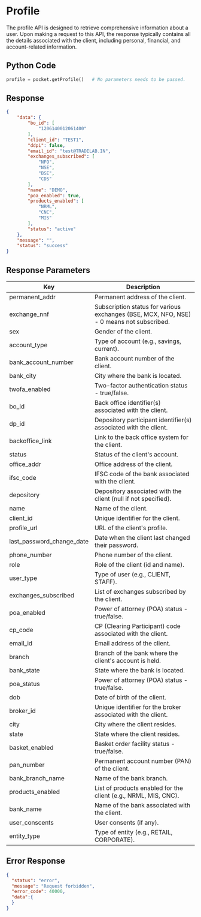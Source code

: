 # Profile
The profile API is designed to retrieve comprehensive information about a user. Upon making a request to this API, the response typically contains all the details associated with the client, including personal, financial, and account-related information.

## Python Code
```python 
profile = pocket.getProfile()   # No parameters needs to be passed.
```

## Response 
```json
{
    "data": {
        "bo_id": [
            "1206140012061400"
        ],
        "client_id": "TEST1",
        "ddpi": false,
        "email_id": "test@TRADELAB.IN",
        "exchanges_subscribed": [
            "NFO",
            "NSE",
            "BSE",
            "CDS"
        ],
        "name": "DEMO",
        "poa_enabled": true,
        "products_enabled": [
            "NRML",
            "CNC",
            "MIS"
        ],
        "status": "active"
    },
    "message": "",
    "status": "success"
}
```

## Response Parameters
| Key                     | Description                                                                                                                |
|-------------------------|----------------------------------------------------------------------------------------------------------------------------|
| permanent_addr          | Permanent address of the client.                                                                                           |
| exchange_nnf            | Subscription status for various exchanges (BSE, MCX, NFO, NSE) - 0 means not subscribed.                                    |
| sex                     | Gender of the client.                                                                                                      |
| account_type            | Type of account (e.g., savings, current).                                                                                  |
| bank_account_number     | Bank account number of the client.                                                                                         |
| bank_city               | City where the bank is located.                                                                                            |
| twofa_enabled           | Two-factor authentication status - true/false.                                                                             |
| bo_id                   | Back office identifier(s) associated with the client.                                                                      |
| dp_id                   | Depository participant identifier(s) associated with the client.                                                            |
| backoffice_link         | Link to the back office system for the client.                                                                             |
| status                  | Status of the client's account.                                                                                            |
| office_addr             | Office address of the client.                                                                                              |
| ifsc_code               | IFSC code of the bank associated with the client.                                                                          |
| depository              | Depository associated with the client (null if not specified).                                                             |
| name                    | Name of the client.                                                                                                        |
| client_id               | Unique identifier for the client.                                                                                          |
| profile_url             | URL of the client's profile.                                                                                               |
| last_password_change_date | Date when the client last changed their password.                                                                         |
| phone_number            | Phone number of the client.                                                                                                |
| role                    | Role of the client (id and name).                                                                                          |
| user_type               | Type of user (e.g., CLIENT, STAFF).                                                                                       |
| exchanges_subscribed    | List of exchanges subscribed by the client.                                                                                |
| poa_enabled             | Power of attorney (POA) status - true/false.                                                                               |
| cp_code                 | CP (Clearing Participant) code associated with the client.                                                                 |
| email_id                | Email address of the client.                                                                                               |
| branch                  | Branch of the bank where the client's account is held.                                                                     |
| bank_state              | State where the bank is located.                                                                                           |
| poa_status              | Power of attorney (POA) status - true/false.                                                                               |
| dob                     | Date of birth of the client.                                                                                               |
| broker_id               | Unique identifier for the broker associated with the client.                                                                |
| city                    | City where the client resides.                                                                                             |
| state                   | State where the client resides.                                                                                            |
| basket_enabled          | Basket order facility status - true/false.                                                                                 |
| pan_number              | Permanent account number (PAN) of the client.                                                                              |
| bank_branch_name        | Name of the bank branch.                                                                                                   |
| products_enabled        | List of products enabled for the client (e.g., NRML, MIS, CNC).                                                            |
| bank_name               | Name of the bank associated with the client.                                                                               |
| user_conscents          | User consents (if any).                                                                                                    |
| entity_type             | Type of entity (e.g., RETAIL, CORPORATE).                                                                                  |


## Error Response
```json
{
  "status": "error",
  "message": "Request forbidden",
  "error_code": 40000,
  "data":{
  }
}
```
